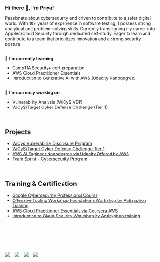 ### Hi there 👋, I'm Priya! <br/> 

Passionate about cybersecurity and driven to contribute to a safer digital world. With 10+ years of experience in software testing, I possess strong analytical and problem-solving skills. Currently transitioning my career into AppSec/Cloud Security through dedicated self-study. Eager to learn and contribute to a team that prioritizes innovation and a strong security posture.<br/><br/>

🌱 **I’m currently learning** 
- CompTIA Security+ cert preparation
- AWS Cloud Practitioner Essentials
- Introduction to Generative AI with AWS (Udacity Nanodegree)<br/><br/>


🔭 **I’m currently working on**
- Vulnerability Analysis (WiCyS VDP)
- WiCyS/Target Cyber Defense Challenge (Tier 1)

<br/>

## Projects

- [WiCys Vulnerability Disclosure Program](https://github.com/PriyadharshniA/Clicked-WiCyS-Cybersecurity-Program-Team-Sprint)
- [WiCyS/Target Cyber Defense Challenge Tier 1](https://github.com/PriyadharshniA/Clicked-WiCyS-Cybersecurity-Program-Team-Sprint)
- [AWS AI Engineer Nanodegree via Udacity Offered by AWS](https://github.com/PriyadharshniA/Clicked-WiCyS-Cybersecurity-Program-Team-Sprint)
- [Team Sprint - Cybersecurity Program](https://github.com/PriyadharshniA/Clicked-WiCyS-Cybersecurity-Program-Team-Sprint)

<br/>

## Training & Certification
- [Google Cybersecurity Professional Course](https://github.com/PriyadharshniA/Clicked-WiCyS-Cybersecurity-Program-Team-Sprint)
- [Offensive Tooling Workshop Foundations Workshop by Antisyphon Training](https://github.com/PriyadharshniA/Clicked-WiCyS-Cybersecurity-Program-Team-Sprint)
- [AWS Cloud Practitioner Essentials via Coursera AWS](https://github.com/PriyadharshniA/Clicked-WiCyS-Cybersecurity-Program-Team-Sprint)
- [Introduction to Cloud Security Workshop by Antisyphon training](https://github.com/PriyadharshniA/Clicked-WiCyS-Cybersecurity-Program-Team-Sprint)


<br/>
<br/>
<br/>

## 
<br/>
<a href="https://linkedin.com/in/priyaaruchami"><img src="https://img.shields.io/badge/-LinkedIn-0072b1?&style=for-the-badge&logo=linkedin&logoColor=white" /></a> &ensp; 
<a href="https://tryhackme.com/r/p/PriAru"><img src="https://img.shields.io/badge/TryHackMe-212C42?style=for-the-badge&logo=TryHackMe&logoColor=white" /></a> &ensp;
<a href="https://www.coursera.org/learner/priyaaruchami"><img src="https://img.shields.io/badge/Coursera-0056D2?style=for-the-badge&logo=Coursera&logoColor=white" /></a> &ensp;
<a href="https://www.credly.com/users/priyaaruchami/badges#credly"><img src="https://img.shields.io/badge/Credly-FF6B00?style=for-the-badge&logo=credly&logoColor=white" /></a>
<br/>
<br/>
<br/>
<br/>
<br/>
<br/>
<!--
<p align="center">
<img src="https://github-readme-stats-git-masterrstaa-rickstaa.vercel.app/api?username=PriyadharshniA&theme=tokyonight" height="56%" width="56%" />
</p>
-->
<!--
**PriyadharshniA/PriyadharshniA** is a ✨ _special_ ✨ repository because its `README.md` (this file) appears on your GitHub profile.

Here are some ideas to get you started:

- 🔭 I’m currently working on ...
- 🌱 I’m currently learning ...
- 👯 I’m looking to collaborate on ...
- 🤔 I’m looking for help with ...
- 💬 Ask me about ...
- 📫 How to reach me: ...
- 😄 Pronouns: ...
- ⚡ Fun fact: ...
-->

<!--

** Useful tags, commands **
1. Type &nbsp; to add a single space. Type &ensp; to add 2 spaces. Type &emsp; to add 4 spaces. You can use non-breaking space (&nbsp;) 4 times to insert a tab.

Badges for readme file: https://github.com/alexandresanlim/Badges4-README.md-Profile
-->
